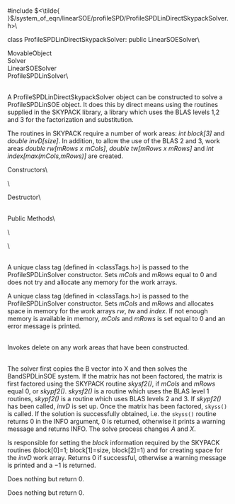 \
\#include
$<\tilde{ }$/system_of_eqn/linearSOE/profileSPD/ProfileSPDLinDirectSkypackSolver.h$>$\

class ProfileSPDLinDirectSkypackSolver: public LinearSOESolver\

MovableObject\
Solver\
LinearSOESolver\
ProfileSPDLinSolver\

\
A ProfileSPDLinDirectSkypackSolver object can be constructed to solve a
ProfileSPDLinSOE object. It does this by direct means using the routines
supplied in the SKYPACK library, a library which uses the BLAS levels
1,2 and 3 for the factorization and substitution.

The routines in SKYPACK require a number of work areas: *int block\[3\]*
and *double invD\[size\]*. In addition, to allow the use of the BLAS 2
and 3, work areas *double rw\[mRows x mCols\]*, *double tw\[mRows x
mRows\]* and *int index\[max(mCols,mRows)\]* are created.

Constructors\

\

Destructor\

\
Public Methods\

\

\

\
A unique class tag (defined in $<$classTags.h$>$) is passed to the
ProfileSPDLinSolver constructor. Sets *mCols* and *mRows* equal to $0$
and does not try and allocate any memory for the work arrays.

A unique class tag (defined in $<$classTags.h$>$) is passed to the
ProfileSPDLinSolver constructor. Sets *mCols* and *mRows* and allocates
space in memory for the work arrays *rw*, *tw* and *index*. If not
enough memory is available in memory, *mCols* and *mRows* is set equal
to $0$ and an error message is printed.

\
Invokes delete on any work areas that have been constructed.

\
The solver first copies the B vector into X and then solves the
BandSPDLinSOE system. If the matrix has not been factored, the matrix is
first factored using the SKYPACK routine *skysf2()*, if *mCols* and
*mRows* equal $0$, or *skypf2()*. *skysf2()* is a routine which uses the
BLAS level 1 routines, *skypf2()* is a routine which uses BLAS levels 2
and 3. If *skypf2()* has been called, *invD* is set up. Once the matrix
has been factored, `skyss()` is called. If the solution is successfully
obtained, i.e. the `skyss()` routine returns $0$ in the INFO argument,
$0$ is returned, otherwise it prints a warning message and returns INFO.
The solve process changes $A$ and $X$.

Is responsible for setting the *block* information required by the
SKYPACK routines (block\[0\]=1; block\[1\]=size, block\[2\]=1) and for
creating space for the *invD* work array. Returns $0$ if successful,
otherwise a warning message is printed and a $-1$ is returned.

Does nothing but return $0$.

Does nothing but return $0$.
